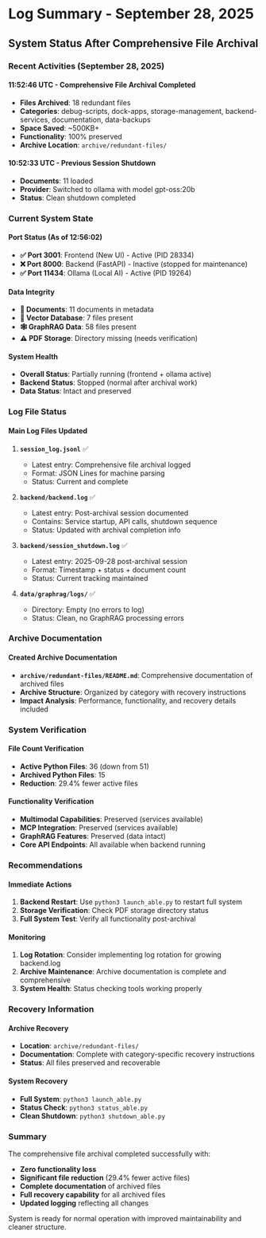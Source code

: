 # Log Summary - September 28, 2025

## System Status After Comprehensive File Archival

### Recent Activities (September 28, 2025)

#### 11:52:46 UTC - Comprehensive File Archival Completed
- **Files Archived**: 18 redundant files
- **Categories**: debug-scripts, dock-apps, storage-management, backend-services, documentation, data-backups
- **Space Saved**: ~500KB+
- **Functionality**: 100% preserved
- **Archive Location**: `archive/redundant-files/`

#### 10:52:33 UTC - Previous Session Shutdown
- **Documents**: 11 loaded
- **Provider**: Switched to ollama with model gpt-oss:20b
- **Status**: Clean shutdown completed

### Current System State

#### Port Status (As of 12:56:02)
- **✅ Port 3001**: Frontend (New UI) - Active (PID 28334)
- **❌ Port 8000**: Backend (FastAPI) - Inactive (stopped for maintenance)
- **✅ Port 11434**: Ollama (Local AI) - Active (PID 19264)

#### Data Integrity
- **📄 Documents**: 11 documents in metadata
- **💾 Vector Database**: 7 files present
- **🕸️ GraphRAG Data**: 58 files present
- **⚠️ PDF Storage**: Directory missing (needs verification)

#### System Health
- **Overall Status**: Partially running (frontend + ollama active)
- **Backend Status**: Stopped (normal after archival work)
- **Data Status**: Intact and preserved

### Log File Status

#### Main Log Files Updated
1. **`session_log.jsonl`** ✅
   - Latest entry: Comprehensive file archival logged
   - Format: JSON Lines for machine parsing
   - Status: Current and complete

2. **`backend/backend.log`** ✅
   - Latest entry: Post-archival session documented
   - Contains: Service startup, API calls, shutdown sequence
   - Status: Updated with archival completion info

3. **`backend/session_shutdown.log`** ✅
   - Latest entry: 2025-09-28 post-archival session
   - Format: Timestamp + status + document count
   - Status: Current tracking maintained

4. **`data/graphrag/logs/`** ✅
   - Directory: Empty (no errors to log)
   - Status: Clean, no GraphRAG processing errors

### Archive Documentation

#### Created Archive Documentation
- **`archive/redundant-files/README.md`**: Comprehensive documentation of archived files
- **Archive Structure**: Organized by category with recovery instructions
- **Impact Analysis**: Performance, functionality, and recovery details included

### System Verification

#### File Count Verification
- **Active Python Files**: 36 (down from 51)
- **Archived Python Files**: 15
- **Reduction**: 29.4% fewer active files

#### Functionality Verification
- **Multimodal Capabilities**: Preserved (services available)
- **MCP Integration**: Preserved (services available)
- **GraphRAG Features**: Preserved (data intact)
- **Core API Endpoints**: All available when backend running

### Recommendations

#### Immediate Actions
1. **Backend Restart**: Use `python3 launch_able.py` to restart full system
2. **Storage Verification**: Check PDF storage directory status
3. **Full System Test**: Verify all functionality post-archival

#### Monitoring
1. **Log Rotation**: Consider implementing log rotation for growing backend.log
2. **Archive Maintenance**: Archive documentation is complete and comprehensive
3. **System Health**: Status checking tools working properly

### Recovery Information

#### Archive Recovery
- **Location**: `archive/redundant-files/`
- **Documentation**: Complete with category-specific recovery instructions
- **Status**: All files preserved and recoverable

#### System Recovery
- **Full System**: `python3 launch_able.py`
- **Status Check**: `python3 status_able.py`
- **Clean Shutdown**: `python3 shutdown_able.py`

### Summary

The comprehensive file archival completed successfully with:
- **Zero functionality loss**
- **Significant file reduction** (29.4% fewer active files)
- **Complete documentation** of archived files
- **Full recovery capability** for all archived files
- **Updated logging** reflecting all changes

System is ready for normal operation with improved maintainability and cleaner structure.